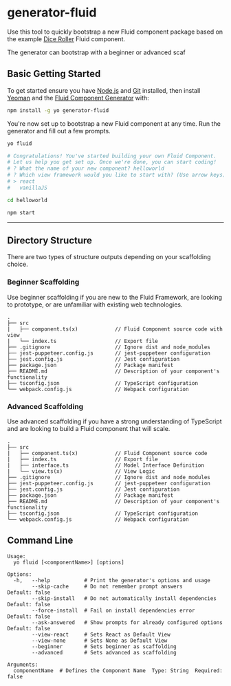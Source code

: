 # generator-fluid

Use this tool to quickly bootstrap a new Fluid component package based on the example [Dice Roller](//TODO:Add-Link) Fluid component.

The generator can bootstrap with a beginner or advanced scaf

## Basic Getting Started

To get started ensure you have [Node.js](https://nodejs.org/en/) and [Git](https://git-scm.com/) installed, then install [Yeoman](https://yeoman.io/) and the [Fluid Component Generator](https://www.npmjs.com/package/generator-fluid) with:

````bash
npm install -g yo generator-fluid
````

You're now set up to bootstrap a new Fluid component at any time. Run the generator and fill out a few prompts.

````bash
yo fluid

# Congratulations! You've started building your own Fluid Component.
# Let us help you get set up. Once we're done, you can start coding!
# ? What the name of your new component? helloworld
# ? Which view framework would you like to start with? (Use arrow keys) react
# > react
#   vanillaJS

cd helloworld

npm start
````

---

## Directory Structure

There are two types of structure outputs depending on your scaffolding choice.

### Beginner Scaffolding

Use beginner scaffolding if you are new to the Fluid Framework, are looking to prototype, or are unfamiliar with
existing web technologies.

```text
.
├── src
|   ├── component.ts(x)            // Fluid Component source code with view
|   └── index.ts                   // Export file
├── .gitignore                     // Ignore dist and node_modules
├── jest-puppeteer.config.js       // jest-puppeteer configuration
├── jest.config.js                 // Jest configuration
├── package.json                   // Package manifest
├── README.md                      // Description of your component's functionality
├── tsconfig.json                  // TypeScript configuration
└── webpack.config.js              // Webpack configuration
```

### Advanced Scaffolding

Use advanced scaffolding if you have a strong understanding of TypeScript and are looking to build a Fluid component that will scale.

```text
.
├── src
|   ├── component.ts(x)            // Fluid Component source code
|   ├── index.ts                   // Export file
|   ├── interface.ts               // Model Interface Definition
|   └── view.ts(x)                 // View Logic
├── .gitignore                     // Ignore dist and node_modules
├── jest-puppeteer.config.js       // jest-puppeteer configuration
├── jest.config.js                 // Jest configuration
├── package.json                   // Package manifest
├── README.md                      // Description of your component's functionality
├── tsconfig.json                  // TypeScript configuration
└── webpack.config.js              // Webpack configuration
```

## Command Line

```text
Usage:
  yo fluid [<componentName>] [options]

Options:
  -h,   --help           # Print the generator's options and usage
        --skip-cache     # Do not remember prompt answers               Default: false
        --skip-install   # Do not automatically install dependencies    Default: false
        --force-install  # Fail on install dependencies error           Default: false
        --ask-answered   # Show prompts for already configured options  Default: false
        --view-react     # Sets React as Default View
        --view-none      # Sets None as Default View
        --beginner       # Sets beginner as scaffolding
        --advanced       # Sets advanced as scaffolding

Arguments:
  componentName  # Defines the Component Name  Type: String  Required: false
```
